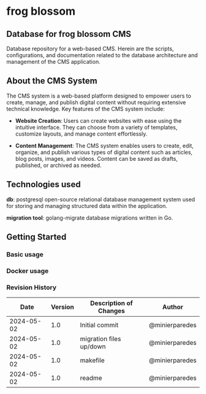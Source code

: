 # frog blossom

## Database for frog blossom CMS

Database repository for a web-based CMS. Herein are the scripts, configurations, and documentation related to the database architecture and management of the CMS application.

## About the CMS System

The CMS system is a web-based platform designed to empower users to create, manage, and publish digital content without requiring extensive technical knowledge. Key features of the CMS system include:

- **Website Creation**: Users can create websites with ease using the intuitive interface. They can choose from a variety of templates, customize layouts, and manage content effortlessly.

- **Content Management**: The CMS system enables users to create, edit, organize, and publish various types of digital content such as articles, blog posts, images, and videos. Content can be saved as drafts, published, or archived as needed.

## Technologies used

**db**: postgresql
open-source relational database management system used for storing and managing structured data within the application.

**migration tool**: golang-migrate
database migrations written in Go.

## Getting Started

### Basic usage

### Docker usage

### Revision History

| Date       | Version | Description of Changes              | Author |
|------------|---------|------------------------------------|--------|
| 2024-05-02 | 1.0     | Initial commit          | @minierparedes    |
| 2024-05-02 | 1.0     | migration files up/down          | @minierparedes    |
| 2024-05-02 | 1.0     | makefile          | @minierparedes    |
| 2024-05-02 | 1.0     | readme          | @minierparedes    |
